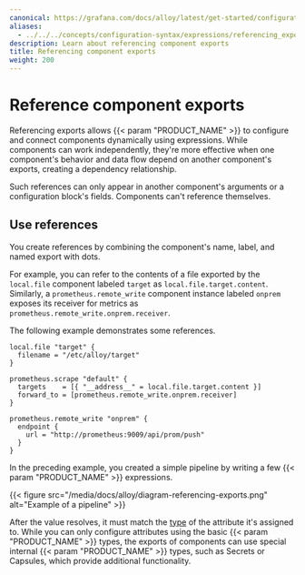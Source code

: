 ```yaml
---
canonical: https://grafana.com/docs/alloy/latest/get-started/configuration-syntax/expressions/referencing_exports/
aliases:
  - ../../../concepts/configuration-syntax/expressions/referencing_exports/ # /docs/alloy/latest/concepts/configuration-syntax/expressions/referencing_exports/
description: Learn about referencing component exports
title: Referencing component exports
weight: 200
---
```


# Reference component exports

Referencing exports allows {{< param "PRODUCT_NAME" >}} to configure and connect components dynamically using expressions.
While components can work independently, they're more effective when one component's behavior and data flow depend on another component's exports, creating a dependency relationship.

Such references can only appear in another component's arguments or a configuration block's fields.
Components can't reference themselves.

## Use references

You create references by combining the component's name, label, and named export with dots.

For example, you can refer to the contents of a file exported by the `local.file` component labeled `target` as `local.file.target.content`.
Similarly, a `prometheus.remote_write` component instance labeled `onprem` exposes its receiver for metrics as `prometheus.remote_write.onprem.receiver`.

The following example demonstrates some references.

```alloy
local.file "target" {
  filename = "/etc/alloy/target"
}

prometheus.scrape "default" {
  targets    = [{ "__address__" = local.file.target.content }]
  forward_to = [prometheus.remote_write.onprem.receiver]
}

prometheus.remote_write "onprem" {
  endpoint {
    url = "http://prometheus:9009/api/prom/push"
  }
}
```

In the preceding example, you created a simple pipeline by writing a few {{< param "PRODUCT_NAME" >}} expressions.

{{< figure src="/media/docs/alloy/diagram-referencing-exports.png" alt="Example of a pipeline" >}}

After the value resolves, it must match the [type][] of the attribute it's assigned to.
While you can only configure attributes using the basic {{< param "PRODUCT_NAME" >}} types, the exports of components can use special internal {{< param "PRODUCT_NAME" >}} types, such as Secrets or Capsules, which provide additional functionality.

[type]: ../types_and_values/
